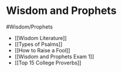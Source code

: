 # Wisdom and Prophets
#Wisdom/Prophets 

- [[Wisdom Literature]]
- [[Types of Psalms]]
- [[How to Raise a Fool]]
- [[Wisdom and Prophets Exam 1]]
- [[Top 15 College Proverbs]]